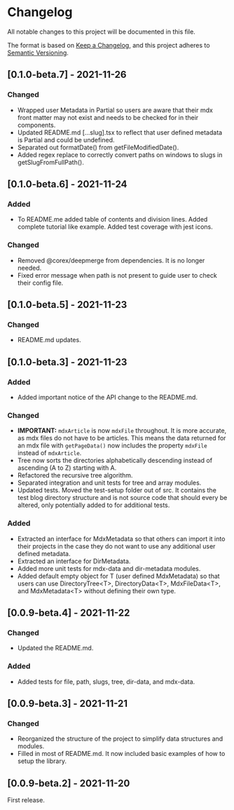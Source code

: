 # Changelog
All notable changes to this project will be documented in this file.

The format is based on [Keep a Changelog](https://keepachangelog.com/en/1.0.0/),
and this project adheres to [Semantic
Versioning](https://semver.org/spec/v2.0.0.html).

## [0.1.0-beta.7] - 2021-11-26
### Changed
- Wrapped user Metadata in Partial so users are aware that their mdx front
  matter may not exist and needs to be checked for in their components.
- Updated README.md [...slug].tsx to reflect that user defined metadata is
  Partial and could be undefined.
- Separated out formatDate() from getFileModifiedDate().
- Added regex replace to correctly convert paths on windows to slugs in
  getSlugFromFullPath().


## [0.1.0-beta.6] - 2021-11-24
### Added
- To README.me added table of contents and division lines. Added complete
  tutorial like example. Added test coverage with jest icons.
### Changed
- Removed @corex/deepmerge from dependencies.  It is no longer needed.
- Fixed error message when path is not present to guide user to check their
  config file.

## [0.1.0-beta.5] - 2021-11-23
### Changed
- README.md updates.
## [0.1.0-beta.3] - 2021-11-23
### Added
- Added important notice of the API change to the README.md.

### Changed
- **IMPORTANT:** `mdxArticle` is now `mdxFile` throughout. It is more accurate,
  as mdx files do not have to be articles. This means the data returned for an
  mdx file with `getPageData()` now includes the property `mdxFile` instead of
  `mdxArticle`.
- Tree now sorts the directories alphabetically descending instead of ascending
  (A to Z) starting with A.
- Refactored the recursive tree algorithm.
- Separated integration and unit tests for tree and array modules.
- Updated tests. Moved the test-setup folder out of src. It contains the test
  blog directory structure and is not source code that should every be altered,
  only potentially added to for additional tests.
### Added
- Extracted an interface for MdxMetadata so that others can import it into
  their projects in the case they do not want to use any additional user defined
  metadata.
- Extracted an interface for DirMetadata.
- Added more unit tests for mdx-data and dir-metadata modules.
- Added default empty object for T (user defined MdxMetadata) so that users can
  use DirectoryTree\<T>, DirectoryData\<T>, MdxFileData\<T>, and MdxMetadata\<T>
  without defining their own type.

## [0.0.9-beta.4] - 2021-11-22
### Changed
- Updated the README.md.
### Added
- Added tests for file, path, slugs, tree, dir-data, and mdx-data.

## [0.0.9-beta.3] - 2021-11-21
### Changed
- Reorganized the structure of the project to simplify data structures and
  modules.
- Filled in most of README.md. It now included basic examples of how to setup
  the library.
## [0.0.9-beta.2] - 2021-11-20
First release.